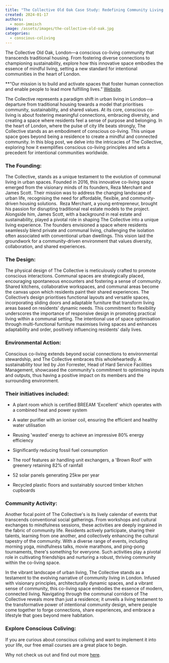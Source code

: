 ```yaml
---
title: "The Collective Old Oak Case Study: Redefining Community Living in Central London"
created: 2024-01-17
authors:
  - moon-immisch
image: /assets/images/the-collective-old-oak.jpg
categories:
  - conscious-coliving
---
```


The Collective Old Oak, London—a conscious co-living community that transcends traditional housing. From fostering diverse connections to championing sustainability, explore how this innovative space embodies the essence of mindful living, setting a new standard for intentional communities in the heart of London.


**“Our mission is to build and activate spaces that foster human connection and enable people to lead more fulfilling lives.” [Website](https://www.thecollective.com/).

The Collective represents a paradigm shift in urban living in London—a departure from traditional housing towards a model that prioritises community, sustainability, and shared values. At its core, conscious co-living is about fostering meaningful connections, embracing diversity, and creating a space where residents feel a sense of purpose and belonging. In the heart of London, where the pulse of city life beats strongly, The Collective stands as an embodiment of conscious co-living. This unique space goes beyond being a residence to create a mindful and connected community. In this blog post, we delve into the intricacies of The Collective, exploring how it exemplifies conscious co-living principles and sets a precedent for intentional communities worldwide.

### The Founding:

The Collective, stands as a unique testament to the evolution of communal living in urban spaces. Founded in 2016, this innovative co-living space emerged from the visionary minds of its founders, Reza Merchant and James Scott. Their mission was to address the changing landscape of urban life, recognising the need for affordable, flexible, and community-driven housing solutions.  Reza Merchant, a young entrepreneur, brought his passion for disrupting traditional real estate models to the project. Alongside him, James Scott, with a background in real estate and sustainability, played a pivotal role in shaping The Collective into a unique living experience. The founders envisioned a space where residents seamlessly blend private and communal living, challenging the isolation often associated with conventional urban dwellings. This vision laid the groundwork for a community-driven environment that values diversity, collaboration, and shared experiences.

### The Design:

The physical design of The Collective is meticulously crafted to promote conscious interactions. Communal spaces are strategically placed, encouraging spontaneous encounters and fostering a sense of community. Shared kitchens, collaborative workspaces, and communal areas become the canvas upon which residents paint their shared experiences. The Collective’s design prioritises functional layouts and versatile spaces, incorporating sliding doors and adaptable furniture that transform living areas based on residents' dynamic needs. This commitment to flexibility underscores the importance of responsive design in promoting practical living within a communal setting. The intentional use of space optimisation through multi-functional furniture maximises living spaces and enhances adaptability and order, positively influencing residents' daily lives.

### Environmental Action:

Conscious co-living extends beyond social connections to environmental stewardship, and The Collective embraces this wholeheartedly. A  sustainability tour led by Jon Forrester, Head of Hard Service Facilities Management, showcased the community's commitment to optimising inputs and outputs, thus having a positive impact on its members and the surrounding environment. 

### Their initiatives included:

- A plant room which is certified BREEAM 'Excellent' which operates with a combined heat and power system
    
- A water purifier with an ioniser coil, ensuring the efficient and healthy water utilisation 
    
- Reusing 'wasted' energy to achieve an impressive 80% energy efficiency
    
- Significantly reducing fossil fuel consumption
    
- The roof features air handling unit exchangers, a 'Brown Roof' with greenery retaining 82% of rainfall
    
- 52 solar panels generating 25kw per year
    
- Recycled plastic floors and sustainably sourced timber kitchen cupboards 
    

### Community Activity:

Another focal point of The Collective's is its lively calendar of events that transcends conventional social gatherings. From workshops and cultural exchanges to mindfulness sessions, these activities are deeply ingrained in the fabric of community life. Residents actively participate, sharing their talents, learning from one another, and collectively enhancing the cultural tapestry of the community. With a diverse range of events, including morning yoga, mindfulness talks, movie marathons, and ping-pong tournaments, there's something for everyone. Such activities play a pivotal role in cultivating friendships and nurturing a robust, thriving community within the co-living space.


In the vibrant landscape of urban living, The Collective stands as a testament to the evolving narrative of community living in London. Infused with visionary principles, architecturally dynamic spaces, and a vibrant sense of community, this co-living space embodies the essence of modern, connected living. Navigating through the communal corridors of The Collective reveals more than just a residence; it unveils a living testament to the transformative power of intentional community design, where people come together to forge connections, share experiences, and embrace a lifestyle that goes beyond mere habitation.
 
### Explore Conscious Coliving: 

If you are curious about conscious coliving and want to implement it into your life, our free email courses are a great place to begin. 

Why not check us out and find out more [here](https://lifeitself.org/conscious-coliving).